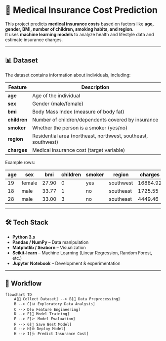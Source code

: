 # 🏥 Medical Insurance Cost Prediction  

This project predicts **medical insurance costs** based on factors like **age, gender, BMI, number of children, smoking habits, and region**.  
It uses **machine learning models** to analyze health and lifestyle data and estimate insurance charges.  

---

## 📊 Dataset  

The dataset contains information about individuals, including:  

| Feature   | Description |
|-----------|-------------|
| **age** | Age of the individual |
| **sex** | Gender (male/female) |
| **bmi** | Body Mass Index (measure of body fat) |
| **children** | Number of children/dependents covered by insurance |
| **smoker** | Whether the person is a smoker (yes/no) |
| **region** | Residential area (northeast, northwest, southeast, southwest) |
| **charges** | Medical insurance cost (target variable) |

Example rows:  

| age | sex | bmi   | children | smoker | region    | charges    |
|-----|-----|-------|----------|--------|-----------|------------|
| 19  | female | 27.90 | 0        | yes    | southwest | 16884.92   |
| 18  | male   | 33.77 | 1        | no     | southeast | 1725.55    |
| 28  | male   | 33.00 | 3        | no     | southeast | 4449.46    |

---

## 🛠️ Tech Stack  

- **Python 3.x**
- **Pandas / NumPy** – Data manipulation  
- **Matplotlib / Seaborn** – Visualization  
- **Scikit-learn** – Machine Learning (Linear Regression, Random Forest, etc.)  
- **Jupyter Notebook** – Development & experimentation  

---

## 🚀 Workflow  

```mermaid
flowchart TD
    A[📂 Collect Dataset] --> B[🧹 Data Preprocessing]
    B --> C[📊 Exploratory Data Analysis]
    C --> D[⚙️ Feature Engineering]
    D --> E[🤖 Model Training]
    E --> F[📈 Model Evaluation]
    F --> G[💾 Save Best Model]
    G --> H[🌐 Deploy Model]
    H --> I[🩺 Predict Insurance Cost]
